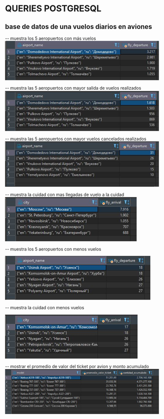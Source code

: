 # QUERIES POSTGRESQL

## base de datos de una vuelos diarios en aviones

-- muestra los 5 aeropuertos con más vuelos
![App Screenshot](https://github.com/ariescacy9/queries_data/blob/master/img/Captura1.JPG?raw=true)

-- muestra las 5 aeropuertos con mayor salida de vuelos realizados
![App Screenshot](https://github.com/ariescacy9/queries_data/blob/master/img/Captura2.JPG?raw=true)

-- muestra las 5 aeropuertos con mayor vuelos cancelados realizados
![App Screenshot](https://github.com/ariescacy9/queries_data/blob/master/img/Captura3.JPG?raw=true)

-- muestra la cuidad con mas llegadas de vuelo a la cuidad
![App Screenshot](https://github.com/ariescacy9/queries_data/blob/master/img/Captura4.JPG?raw=true)

-- muestra los 5 aeropuertos con menos vuelos

![App Screenshot](https://github.com/ariescacy9/queries_data/blob/master/img/Captura5.JPG?raw=true)

-- muestra la cuidad con menos vuelos

![App Screenshot](https://github.com/ariescacy9/queries_data/blob/master/img/Captura6.JPG?raw=true)

-- mostrar el promedio de valor del ticket por avion y monto acumulado
![App Screenshot](https://github.com/ariescacy9/queries_data/blob/master/img/Captura7.JPG?raw=true)
